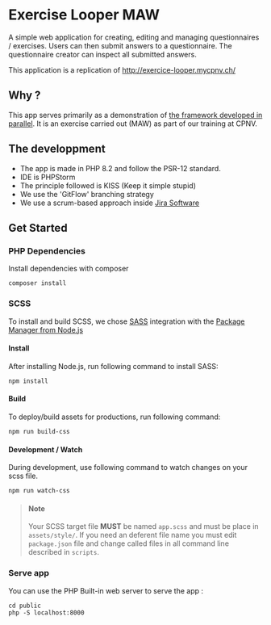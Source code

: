# Exercise Looper MAW
A simple web application for creating, editing and managing questionnaires / exercises. Users can then submit answers to a questionnaire. The questionnaire creator can inspect all submitted answers.

This application is a replication of http://exercice-looper.mycpnv.ch/
## Why ? 
This app serves primarily as a demonstration of [the framework developed in parallel](https://github.com/CPNV-ES/oopers-maw-framework). It is an exercise carried out (MAW) as part of our training at CPNV.
## The developpment
- The app is made in PHP 8.2 and follow the PSR-12 standard.
- IDE is PHPStorm
- The principle followed is KISS (Keep it simple stupid)
- We use the 'GitFlow' branching strategy
- We use a scrum-based approach inside [Jira Software](https://ejcpnvprojects.atlassian.net/jira/software/projects/MAW1/boards/2/backlog)

## Get Started
### PHP Dependencies
Install dependencies with composer
````shell
composer install
````

### SCSS
To install and build SCSS, we chose [SASS](https://sass-lang.com/) integration with the [Package Manager from Node.js](https://nodejs.org/)

#### Install
After installing Node.js, run following command to install SASS:
````shell
npm install
````
#### Build
To deploy/build assets for productions, run following command:
````shell
npm run build-css
````
#### Development / Watch
During development, use following command to watch changes on your scss file.
````shell
npm run watch-css
````
> #### Note
> Your SCSS target file **MUST** be named ```app.scss``` and must be place in ```assets/style/```.
> If you need an deferent file name you must edit ```package.json``` file and change called files in all command line described in ```scripts```. 

### Serve app
You can use the PHP Built-in web server to serve the app :
````shell
cd public
php -S localhost:8000
````
